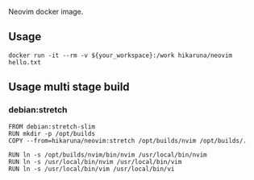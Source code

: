 Neovim docker image.

## Usage

```docker run -it --rm -v ${your_workspace}:/work hikaruna/neovim hello.txt```

## Usage multi stage build

### debian:stretch

```
FROM debian:stretch-slim
RUN mkdir -p /opt/builds
COPY --from=hikaruna/neovim:stretch /opt/builds/nvim /opt/builds/.

RUN ln -s /opt/builds/nvim/bin/nvim /usr/local/bin/nvim
RUN ln -s /usr/local/bin/nvim /usr/local/bin/vim
RUN ln -s /usr/local/bin/vim /usr/local/bin/vi
```
